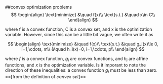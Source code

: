 ##convex optimization problems
$$
\begin{align}
  \text{minimize} &\quad f(x)\\
  \text{s.t.} 	  &\quad x\in C\\
\end{align}
$$

where f is a convex function, C is a convex set, and x is the optimization variable. However,
since this can be a little bit vague, we often write it as

$$
\begin{align}
  \text{minimize} &\quad f(x)\\
  \text{s.t.} 	  &\quad g_i(x)\le 0, i=1,\cdots, m\\
                  &\quad h_i(x)=0, i=1,\cdots, p\\
\end{align}
$$

where $f$ is a convex function, $g_i$ are convex functions, and $h_i$ are affine functions, and $x$ is the optimization variable.
Is it imporant to note the direction of these inequalities: a convex function $g_i$ must be less than zero. ==[from the definition of *convex set*]==
